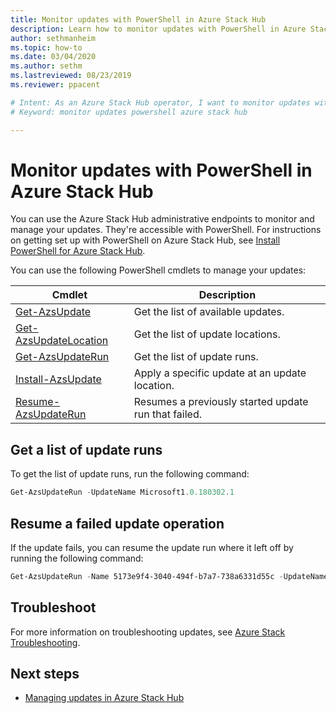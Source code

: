 ```yaml
---
title: Monitor updates with PowerShell in Azure Stack Hub
description: Learn how to monitor updates with PowerShell in Azure Stack Hub.
author: sethmanheim
ms.topic: how-to
ms.date: 03/04/2020
ms.author: sethm
ms.lastreviewed: 08/23/2019
ms.reviewer: ppacent

# Intent: As an Azure Stack Hub operator, I want to monitor updates with PowerShell so I can monitor and manage all my updates.
# Keyword: monitor updates powershell azure stack hub

---
```


# Monitor updates with PowerShell in Azure Stack Hub

You can use the Azure Stack Hub administrative endpoints to monitor and manage your updates. They're accessible with PowerShell. For instructions on getting set up with PowerShell on Azure Stack Hub, see [Install PowerShell for Azure Stack Hub](powershell-install-az-module.md).

You can use the following PowerShell cmdlets to manage your updates:

| Cmdlet | Description |
|------------------------------------------------------|-------------|
| [Get-AzsUpdate](/powershell/module/azs.update.admin/get-azsupdate) | Get the list of available updates. |
| [Get-AzsUpdateLocation](/powershell/module/azs.update.admin/get-azsupdatelocation)| Get the list of update locations. |
| [Get-AzsUpdateRun](/powershell/module/azs.update.admin/get-azsupdaterun) | Get the list of update runs.  |
| [Install-AzsUpdate](/powershell/module/azs.update.admin/install-azsupdate) | Apply a specific update at an update location. |
| [Resume-AzsUpdateRun](/powershell/module/azs.update.admin/resume-azsupdaterun) | Resumes a previously started update run that failed. |

## Get a list of update runs

To get the list of update runs, run the following command:

```powershell
Get-AzsUpdateRun -UpdateName Microsoft1.0.180302.1
```

## Resume a failed update operation

If the update fails, you can resume the update run where it left off by running the following command:

```powershell
Get-AzsUpdateRun -Name 5173e9f4-3040-494f-b7a7-738a6331d55c -UpdateName Microsoft1.0.180305.1 | Resume-AzsUpdateRun
```

## Troubleshoot

For more information on troubleshooting updates, see [Azure Stack Troubleshooting](azure-stack-troubleshooting.md).

## Next steps

- [Managing updates in Azure Stack Hub](./azure-stack-updates.md)
